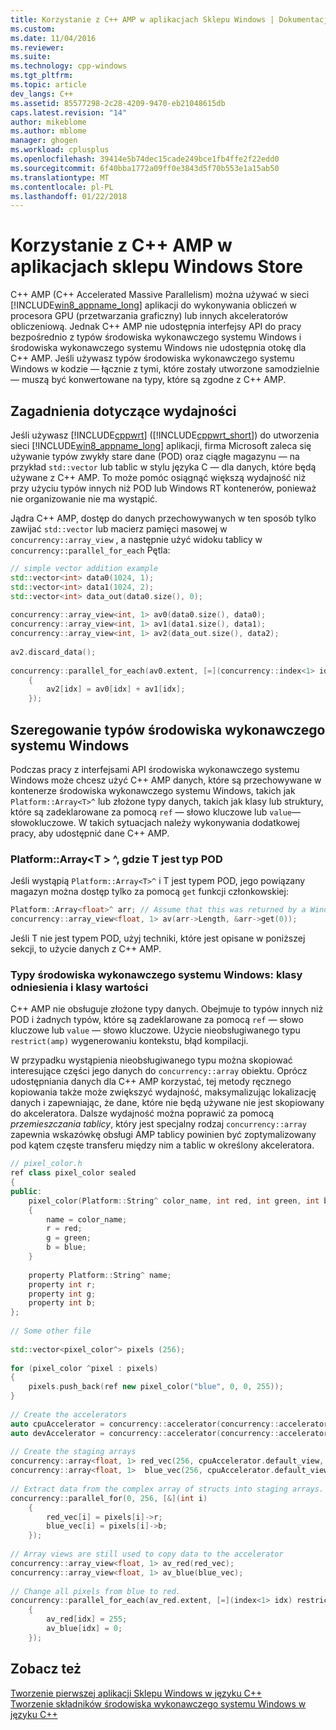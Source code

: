 ```yaml
---
title: Korzystanie z C++ AMP w aplikacjach Sklepu Windows | Dokumentacja firmy Microsoft
ms.custom: 
ms.date: 11/04/2016
ms.reviewer: 
ms.suite: 
ms.technology: cpp-windows
ms.tgt_pltfrm: 
ms.topic: article
dev_langs: C++
ms.assetid: 85577298-2c28-4209-9470-eb21048615db
caps.latest.revision: "14"
author: mikeblome
ms.author: mblome
manager: ghogen
ms.workload: cplusplus
ms.openlocfilehash: 39414e5b74dec15cade249bce1fb4ffe2f22edd0
ms.sourcegitcommit: 6f40bba1772a09ff0e3843d5f70b553e1a15ab50
ms.translationtype: MT
ms.contentlocale: pl-PL
ms.lasthandoff: 01/22/2018
---
```

# <a name="using-c-amp-in-windows-store-apps"></a>Korzystanie z C++ AMP w aplikacjach sklepu Windows Store
C++ AMP (C++ Accelerated Massive Parallelism) można używać w sieci [!INCLUDE[win8_appname_long](../../build/includes/win8_appname_long_md.md)] aplikacji do wykonywania obliczeń w procesora GPU (przetwarzania graficzny) lub innych akceleratorów obliczeniową. Jednak C++ AMP nie udostępnia interfejsy API do pracy bezpośrednio z typów środowiska wykonawczego systemu Windows i środowiska wykonawczego systemu Windows nie udostępnia otokę dla C++ AMP. Jeśli używasz typów środowiska wykonawczego systemu Windows w kodzie — łącznie z tymi, które zostały utworzone samodzielnie — muszą być konwertowane na typy, które są zgodne z C++ AMP.  
  
## <a name="performance-considerations"></a>Zagadnienia dotyczące wydajności  
 Jeśli używasz [!INCLUDE[cppwrt](../../build/reference/includes/cppwrt_md.md)] ([!INCLUDE[cppwrt_short](../../build/reference/includes/cppwrt_short_md.md)]) do utworzenia sieci [!INCLUDE[win8_appname_long](../../build/includes/win8_appname_long_md.md)] aplikacji, firma Microsoft zaleca się używanie typów zwykły stare dane (POD) oraz ciągłe magazynu — na przykład `std::vector` lub tablic w stylu języka C — dla danych, które będą używane z C++ AMP. To może pomóc osiągnąć większą wydajność niż przy użyciu typów innych niż POD lub Windows RT kontenerów, ponieważ nie organizowanie nie ma wystąpić.  
  
 Jądra C++ AMP, dostęp do danych przechowywanych w ten sposób tylko zawijać `std::vector` lub macierz pamięci masowej w `concurrency::array_view` , a następnie użyć widoku tablicy w `concurrency::parallel_for_each` Pętla:  
  
```cpp  
// simple vector addition example  
std::vector<int> data0(1024, 1);
std::vector<int> data1(1024, 2);
std::vector<int> data_out(data0.size(), 0);
  
concurrency::array_view<int, 1> av0(data0.size(), data0);
concurrency::array_view<int, 1> av1(data1.size(), data1);
concurrency::array_view<int, 1> av2(data_out.size(), data2);
  
av2.discard_data();
  
concurrency::parallel_for_each(av0.extent, [=](concurrency::index<1> idx) restrict(amp)  
    {  
        av2[idx] = av0[idx] + av1[idx];  
    });
```  
  
## <a name="marshaling-windows-runtime-types"></a>Szeregowanie typów środowiska wykonawczego systemu Windows  
 Podczas pracy z interfejsami API środowiska wykonawczego systemu Windows może chcesz użyć C++ AMP danych, które są przechowywane w kontenerze środowiska wykonawczego systemu Windows, takich jak `Platform::Array<T>^` lub złożone typy danych, takich jak klasy lub struktury, które są zadeklarowane za pomocą `ref` — słowo kluczowe lub `value`</C4>—słowokluczowe. W takich sytuacjach należy wykonywania dodatkowej pracy, aby udostępnić dane C++ AMP.  
  
### <a name="platformarrayt-where-t-is-a-pod-type"></a>Platform::Array\<T > ^, gdzie T jest typ POD  
 Jeśli wystąpią `Platform::Array<T>^` i T jest typem POD, jego powiązany magazyn można dostęp tylko za pomocą `get` funkcji członkowskiej:  
  
```cpp  
Platform::Array<float>^ arr; // Assume that this was returned by a Windows Runtime API  
concurrency::array_view<float, 1> av(arr->Length, &arr->get(0));
```  
  
 Jeśli T nie jest typem POD, użyj techniki, które jest opisane w poniższej sekcji, to użycie danych z C++ AMP.  
  
### <a name="windows-runtime-types-ref-classes-and-value-classes"></a>Typy środowiska wykonawczego systemu Windows: klasy odniesienia i klasy wartości  
 C++ AMP nie obsługuje złożone typy danych. Obejmuje to typów innych niż POD i żadnych typów, które są zadeklarowane za pomocą `ref` — słowo kluczowe lub `value` — słowo kluczowe. Użycie nieobsługiwanego typu `restrict(amp)` wygenerowaniu kontekstu, błąd kompilacji.  
  
 W przypadku wystąpienia nieobsługiwanego typu można skopiować interesujące części jego danych do `concurrency::array` obiektu. Oprócz udostępniania danych dla C++ AMP korzystać, tej metody ręcznego kopiowania także może zwiększyć wydajność, maksymalizując lokalizację danych i zapewniając, że dane, które nie będą używane nie jest skopiowany do akceleratora. Dalsze wydajność można poprawić za pomocą *przemieszczania tablicy*, który jest specjalny rodzaj `concurrency::array` zapewnia wskazówkę obsługi AMP tablicy powinien być zoptymalizowany pod kątem częste transferu między nim a tablic w określony akceleratora.  
  
```cpp  
// pixel_color.h  
ref class pixel_color sealed  
{  
public: 
    pixel_color(Platform::String^ color_name, int red, int green, int blue)   
    {  
        name = color_name;  
        r = red;  
        g = green;  
        b = blue;  
    }  
 
    property Platform::String^ name;   
    property int r;  
    property int g;  
    property int b;  
};  
  
// Some other file  
  
std::vector<pixel_color^> pixels (256);
  
for (pixel_color ^pixel : pixels)   
{  
    pixels.push_back(ref new pixel_color("blue", 0, 0, 255));
}  
  
// Create the accelerators  
auto cpuAccelerator = concurrency::accelerator(concurrency::accelerator::cpu_accelerator);
auto devAccelerator = concurrency::accelerator(concurrency::accelerator::default_accelerator);
  
// Create the staging arrays  
concurrency::array<float, 1> red_vec(256, cpuAccelerator.default_view, devAccelerator.default_view);
concurrency::array<float, 1>  blue_vec(256, cpuAccelerator.default_view, devAccelerator.default_view);
  
// Extract data from the complex array of structs into staging arrays.  
concurrency::parallel_for(0, 256, [&](int i)  
    {   
        red_vec[i] = pixels[i]->r;  
        blue_vec[i] = pixels[i]->b;  
    });
  
// Array views are still used to copy data to the accelerator  
concurrency::array_view<float, 1> av_red(red_vec);
concurrency::array_view<float, 1> av_blue(blue_vec);
  
// Change all pixels from blue to red.  
concurrency::parallel_for_each(av_red.extent, [=](index<1> idx) restrict(amp)  
    {  
        av_red[idx] = 255;  
        av_blue[idx] = 0;  
    });
```  
  
## <a name="see-also"></a>Zobacz też  
 [Tworzenie pierwszej aplikacji Sklepu Windows w języku C++](http://go.microsoft.com/fwlink/p/linkid=249073)   
 [Tworzenie składników środowiska wykonawczego systemu Windows w języku C++](/windows/uwp/winrt-components/creating-windows-runtime-components-in-cpp)

